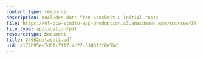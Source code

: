 ```yaml
---
content_type: resource
description: Includes data from Sanskrit C-initial roots.
file: https://ol-ocw-studio-app-production.s3.amazonaws.com/courses/24-962-advanced-phonology-spring-2005/a172b95e7d6f7f174d225106fff0e5bd_24962dataset1.pdf
file_type: application/pdf
resourcetype: Document
title: 24962dataset1.pdf
uid: a172b95e-7d6f-7f17-4d22-5106fff0e5bd
---
```

